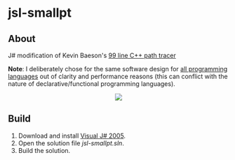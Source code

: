 # jsl-smallpt

## About
J# modification of Kevin Baeson's [99 line C++ path tracer](http://www.kevinbeason.com/smallpt/)

**Note**: I deliberately chose for the same software design for [all programming languages](https://github.com/matt77hias/smallpt) out of clarity and performance reasons (this can conflict with the nature of declarative/functional programming languages).

<p align="center"><img src="https://github.com/matt77hias/smallpt/blob/master/res/image.png" ></p>

## Build
1. Download and install [Visual J# 2005](http://go.microsoft.com/fwlink/?LinkId=51412&clcid=0x409).
2. Open the solution file *jsl-smallpt.sln*.
3. Build the solution.
